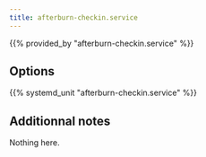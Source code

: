 ```yaml
---
title: afterburn-checkin.service
---
```


{{% provided_by "afterburn-checkin.service" %}}

## Options

{{% systemd_unit "afterburn-checkin.service" %}}

## Additionnal notes

Nothing here.